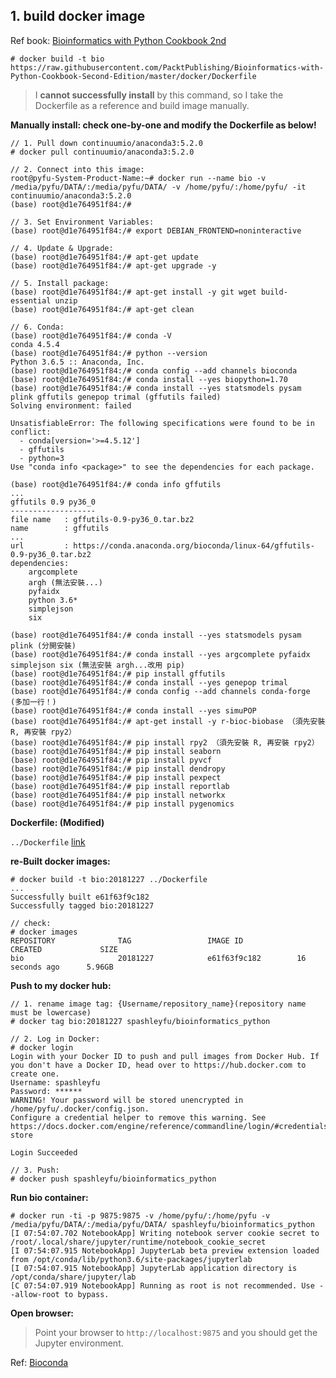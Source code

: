 ## 1. build docker image

Ref book: [Bioinformatics with Python Cookbook 2nd](https://github.com/PacktPublishing/Bioinformatics-with-Python-Cookbook-Second-Edition)

```
# docker build -t bio https://raw.githubusercontent.com/PacktPublishing/Bioinformatics-with-Python-Cookbook-Second-Edition/master/docker/Dockerfile
```
> I **cannot successfully install** by this command, so I take the Dockerfile as a reference and build image manually. 
>

**Manually install: check one-by-one and modify the Dockerfile as below!**

```
// 1. Pull down continuumio/anaconda3:5.2.0
# docker pull continuumio/anaconda3:5.2.0

// 2. Connect into this image:
root@pyfu-System-Product-Name:~# docker run --name bio -v /media/pyfu/DATA/:/media/pyfu/DATA/ -v /home/pyfu/:/home/pyfu/ -it continuumio/anaconda3:5.2.0
(base) root@d1e764951f84:/#

// 3. Set Environment Variables:
(base) root@d1e764951f84:/# export DEBIAN_FRONTEND=noninteractive

// 4. Update & Upgrade:
(base) root@d1e764951f84:/# apt-get update
(base) root@d1e764951f84:/# apt-get upgrade -y

// 5. Install package:
(base) root@d1e764951f84:/# apt-get install -y git wget build-essential unzip
(base) root@d1e764951f84:/# apt-get clean

// 6. Conda:
(base) root@d1e764951f84:/# conda -V
conda 4.5.4
(base) root@d1e764951f84:/# python --version
Python 3.6.5 :: Anaconda, Inc.
(base) root@d1e764951f84:/# conda config --add channels bioconda
(base) root@d1e764951f84:/# conda install --yes biopython=1.70
(base) root@d1e764951f84:/# conda install --yes statsmodels pysam plink gffutils genepop trimal (gffutils failed)
Solving environment: failed

UnsatisfiableError: The following specifications were found to be in conflict:
  - conda[version='>=4.5.12']
  - gffutils
  - python=3
Use "conda info <package>" to see the dependencies for each package.

(base) root@d1e764951f84:/# conda info gffutils
...
gffutils 0.9 py36_0
-------------------
file name   : gffutils-0.9-py36_0.tar.bz2
name        : gffutils
...
url         : https://conda.anaconda.org/bioconda/linux-64/gffutils-0.9-py36_0.tar.bz2
dependencies:
    argcomplete
    argh (無法安裝...)
    pyfaidx
    python 3.6*
    simplejson
    six

(base) root@d1e764951f84:/# conda install --yes statsmodels pysam plink (分開安裝)
(base) root@d1e764951f84:/# conda install --yes argcomplete pyfaidx simplejson six (無法安裝 argh...改用 pip)
(base) root@d1e764951f84:/# pip install gffutils
(base) root@d1e764951f84:/# conda install --yes genepop trimal
(base) root@d1e764951f84:/# conda config --add channels conda-forge (多加一行！)
(base) root@d1e764951f84:/# conda install --yes simuPOP
(base) root@d1e764951f84:/# apt-get install -y r-bioc-biobase （須先安裝 R, 再安裝 rpy2）
(base) root@d1e764951f84:/# pip install rpy2 （須先安裝 R, 再安裝 rpy2）
(base) root@d1e764951f84:/# pip install seaborn
(base) root@d1e764951f84:/# pip install pyvcf
(base) root@d1e764951f84:/# pip install dendropy
(base) root@d1e764951f84:/# pip install pexpect
(base) root@d1e764951f84:/# pip install reportlab
(base) root@d1e764951f84:/# pip install networkx
(base) root@d1e764951f84:/# pip install pygenomics
```

**Dockerfile: (Modified)**

```../Dockerfile``` [link](https://github.com/AmberFu/LearningWith_BioinformaticsWithPythonCookbook_2nd/blob/master/Dockerfile)

**re-Built docker images:**

```
# docker build -t bio:20181227 ../Dockerfile
...
Successfully built e61f63f9c182
Successfully tagged bio:20181227

// check:
# docker images
REPOSITORY              TAG                 IMAGE ID            CREATED             SIZE
bio                     20181227            e61f63f9c182        16 seconds ago      5.96GB
```

**Push to my docker hub:**

```
// 1. rename image tag: {Username/repository_name}(repository name must be lowercase)
# docker tag bio:20181227 spashleyfu/bioinformatics_python

// 2. Log in Docker:
# docker login
Login with your Docker ID to push and pull images from Docker Hub. If you don't have a Docker ID, head over to https://hub.docker.com to create one.
Username: spashleyfu
Password: ******
WARNING! Your password will be stored unencrypted in /home/pyfu/.docker/config.json.
Configure a credential helper to remove this warning. See
https://docs.docker.com/engine/reference/commandline/login/#credentials-store

Login Succeeded

// 3. Push:
# docker push spashleyfu/bioinformatics_python
```

**Run bio container:**

```
# docker run -ti -p 9875:9875 -v /home/pyfu/:/home/pyfu -v /media/pyfu/DATA/:/media/pyfu/DATA/ spashleyfu/bioinformatics_python
[I 07:54:07.702 NotebookApp] Writing notebook server cookie secret to /root/.local/share/jupyter/runtime/notebook_cookie_secret
[I 07:54:07.915 NotebookApp] JupyterLab beta preview extension loaded from /opt/conda/lib/python3.6/site-packages/jupyterlab
[I 07:54:07.915 NotebookApp] JupyterLab application directory is /opt/conda/share/jupyter/lab
[C 07:54:07.919 NotebookApp] Running as root is not recommended. Use --allow-root to bypass.
```

**Open browser:**

> Point your browser to `http://localhost:9875` and you should get the Jupyter environment.
>


Ref:
[Bioconda](https://bioconda.github.io/)
